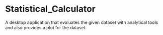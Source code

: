 # Statistical_Calculator
A desktop application that evaluates the given dataset with analytical tools and also provides a plot for the dataset.
